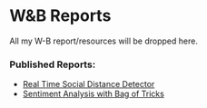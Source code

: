 # W&B Reports

All my W-B report/resources will be dropped here.

### Published Reports: 

* [Real Time Social Distance Detector](https://wandb.ai/social-distance-detector/real-time-social-distance-detector/reports/Real-Time-Social-Distance-Detector--Vmlldzo0Njc3OTI)
* [Sentiment Analysis with Bag of Tricks](https://wandb.ai/piyush_dev/bag_of_tricks/reports/Sentiment-Analysis-with-Bag-of-Tricks--Vmlldzo1Nzg1OTE)
